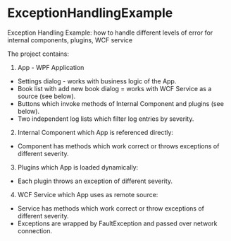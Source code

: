 ExceptionHandlingExample
========================

Exception Handling Example: how to handle different levels of error for internal components, plugins, WCF service

The project contains:
1. App - WPF Application
- Settings dialog - works with business logic of the App. 
- Book list with add new book dialog = works with WCF Service as a source (see below).
- Buttons which invoke methods of Internal Component and plugins (see below).
- Two independent log lists which filter log entries by severity.
2. Internal Component which App is referenced directly:
- Component has methods which work correct or throws exceptions of different severity.
3. Plugins which App is loaded dynamically:
- Each plugin throws an exception of different severity.
4. WCF Service which App uses as remote source:
- Service has methods which work correct or throw exceptions of different severity.
- Exceptions are wrapped by FaultException and passed over network connection.
